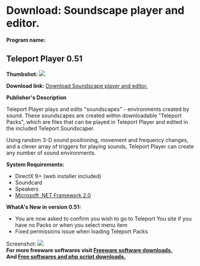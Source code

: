 # Download: Soundscape player and editor.

**Program name:**

## Teleport Player 0.51

  
**Thumbshot:** ![](http://www.freewarefiles.com/screenshot/teleportplayer_md.jpg)   
  
**Download link:** [Download Soundscape player and editor.](http://freesoftwares.boysofts.com/Teleport-Player_program_39115.html)  
  


**Publisher's Description**  
  


Teleport Player plays and edits "soundscapes" - environments created by sound. These soundscapes are created within downloadable "Teleport Packs", which are files that can be played in Teleport Player and edited in the included Teleport Soundscaper. 

Using random 3-D sound positioning, movement and frequency changes, and a clever array of triggers for playing sounds, Teleport Player can create any number of sound environments.

**System Requirements:**

  * DirectX 9+ (web installer included) 
  * Soundcard 
  * Speakers 
  * [Microsoft .NET Framework 2.0](%5C%22http://www.freewarefiles.com/Microsoft-NET-Framework-20-x86-Final_program_16026.html%5C%22)

**WhatA's New in version 0.51:**

  * You are now asked to confirm you wish to go to Teleport You site if you have no Packs or when you select menu item 
  * Fixed permissions issue when loading Teleport Packs 

  
  
Screenshot: ![](http://www.freewarefiles.com/screenshot/teleportplayer.jpg)   
**For more freeware softwares visit [Freeware software downloads.](http://freesoftwares.boysofts.com/)**   
**And [Free softwares and php script downloads.](http://www.boysofts.com/)**
